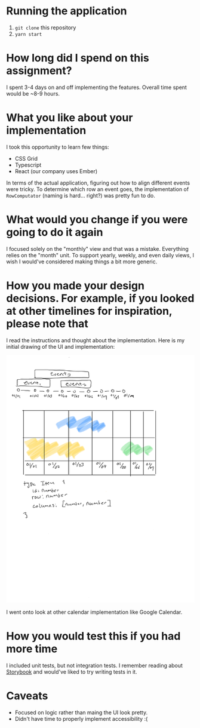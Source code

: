 # Running the application

1. `git clone` this repository
2. `yarn start`

# How long did I spend on this assignment?

I spent 3-4 days on and off implementing the features. Overall time spent would be ~8-9 hours.

# What you like about your implementation

I took this opportunity to learn few things:

- CSS Grid
- Typescript
- React (our company uses Ember)

In terms of the actual application, figuring out how to align different events
were tricky. To determine which row an event goes, the implementation of
`RowComputator` (naming is hard... right?) was pretty fun to do.

# What would you change if you were going to do it again

I focused solely on the "monthly" view and that was a mistake. Everything relies
on the "month" unit. To support yearly, weekly, and even daily views, I wish I
would've considered making things a bit more generic.

# How you made your design decisions. For example, if you looked at other timelines for inspiration, please note that

I read the instructions and thought about the implementation. Here is my initial
drawing of the UI and implementation:

![Initial Drawing](./initial.png)

I went onto look at other calendar implementation like Google Calendar.


# How you would test this if you had more time

I included unit tests, but not integration tests. I remember reading about
[Storybook](https://storybook.js.org/) and would've liked to try writing tests
in it.


# Caveats

- Focused on logic rather than maing the UI look pretty.
- Didn't have time to properly implement accessibility :(
